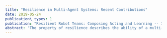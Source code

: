 ```yaml
---
title: "Resilience in Multi-Agent Systems: Recent Contributions"
date: 2019-05-24
publication\_types: 1
publication: "Resilient Robot Teams: Composing Acting and Learning -- Independent Workshop at 2019 IEEE Internation Conference on Robotics and Automation"
abstract: "The property of resilience describes the ability of a multi-agent system to mitigate the effects of adversarial attacks or faults. A growing body of resilient control techniques based upon the Mean-Subsequence-Reduced (MSR) class of algorithms have been proposed which enable the consensus of normally behaving agents despite attacks and faults. Impressive results have been obtained using these algorithms, but there is still much potential for future research. In this paper, several recent contributions of the authors to this area are summarized including results dealing with robustness determination, resilient leader-follower methods, and incorporating finite-time convergence into resilient control. We conclude with several opportunities for future work."
---
```

